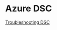 # Azure DSC

[Troubleshooting DSC](https://docs.microsoft.com/en-us/powershell/scripting/dsc/troubleshooting/troubleshooting?view=powershell-7.2)
